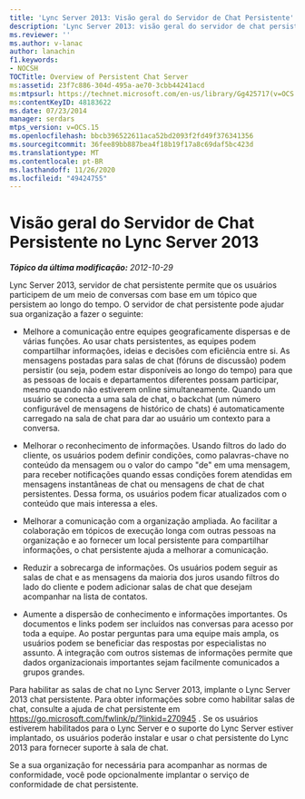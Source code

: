 ```yaml
---
title: 'Lync Server 2013: Visão geral do Servidor de Chat Persistente'
description: 'Lync Server 2013: visão geral do servidor de chat persistente.'
ms.reviewer: ''
ms.author: v-lanac
author: lanachin
f1.keywords:
- NOCSH
TOCTitle: Overview of Persistent Chat Server
ms:assetid: 23f7c886-304d-495a-ae70-3cbb44241acd
ms:mtpsurl: https://technet.microsoft.com/en-us/library/Gg425717(v=OCS.15)
ms:contentKeyID: 48183622
ms.date: 07/23/2014
manager: serdars
mtps_version: v=OCS.15
ms.openlocfilehash: bbcb396522611aca52bd2093f2fd49f376341356
ms.sourcegitcommit: 36fee89bb887bea4f18b19f17a8c69daf5bc423d
ms.translationtype: MT
ms.contentlocale: pt-BR
ms.lasthandoff: 11/26/2020
ms.locfileid: "49424755"
---
```

# <a name="overview-of-persistent-chat-server-in-lync-server-2013"></a>Visão geral do Servidor de Chat Persistente no Lync Server 2013

<div data-xmlns="http://www.w3.org/1999/xhtml">

<div class="topic" data-xmlns="http://www.w3.org/1999/xhtml" data-msxsl="urn:schemas-microsoft-com:xslt" data-cs="https://msdn.microsoft.com/">

<div data-asp="https://msdn2.microsoft.com/asp">



</div>

<div id="mainSection">

<div id="mainBody">

<span> </span>

_**Tópico da última modificação:** 2012-10-29_

Lync Server 2013, servidor de chat persistente permite que os usuários participem de um meio de conversas com base em um tópico que persistem ao longo do tempo. O servidor de chat persistente pode ajudar sua organização a fazer o seguinte:

  - Melhore a comunicação entre equipes geograficamente dispersas e de várias funções. Ao usar chats persistentes, as equipes podem compartilhar informações, ideias e decisões com eficiência entre si. As mensagens postadas para salas de chat (fóruns de discussão) podem persistir (ou seja, podem estar disponíveis ao longo do tempo) para que as pessoas de locais e departamentos diferentes possam participar, mesmo quando não estiverem online simultaneamente. Quando um usuário se conecta a uma sala de chat, o backchat (um número configurável de mensagens de histórico de chats) é automaticamente carregado na sala de chat para dar ao usuário um contexto para a conversa.

  - Melhorar o reconhecimento de informações. Usando filtros do lado do cliente, os usuários podem definir condições, como palavras-chave no conteúdo da mensagem ou o valor do campo "de" em uma mensagem, para receber notificações quando essas condições forem atendidas em mensagens instantâneas de chat ou mensagens de chat de chat persistentes. Dessa forma, os usuários podem ficar atualizados com o conteúdo que mais interessa a eles.

  - Melhorar a comunicação com a organização ampliada. Ao facilitar a colaboração em tópicos de execução longa com outras pessoas na organização e ao fornecer um local persistente para compartilhar informações, o chat persistente ajuda a melhorar a comunicação.

  - Reduzir a sobrecarga de informações. Os usuários podem seguir as salas de chat e as mensagens da maioria dos juros usando filtros do lado do cliente e podem adicionar salas de chat que desejam acompanhar na lista de contatos.

  - Aumente a dispersão de conhecimento e informações importantes. Os documentos e links podem ser incluídos nas conversas para acesso por toda a equipe. Ao postar perguntas para uma equipe mais ampla, os usuários podem se beneficiar das respostas por especialistas no assunto. A integração com outros sistemas de informações permite que dados organizacionais importantes sejam facilmente comunicados a grupos grandes.

Para habilitar as salas de chat no Lync Server 2013, implante o Lync Server 2013 chat persistente. Para obter informações sobre como habilitar salas de chat, consulte a ajuda de chat persistente em <https://go.microsoft.com/fwlink/p/?linkid=270945> . Se os usuários estiverem habilitados para o Lync Server e o suporte do Lync Server estiver implantado, os usuários poderão instalar e usar o chat persistente do Lync 2013 para fornecer suporte à sala de chat.

Se a sua organização for necessária para acompanhar as normas de conformidade, você pode opcionalmente implantar o serviço de conformidade de chat persistente.

</div>

<span> </span>

</div>

</div>

</div>

